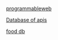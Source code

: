 [programmableweb](https://programmableweb.com/api)

[Database of apis](https://www.programmableweb.com/category/all/apis?keyword=movie&page=1)

[food db](https://www.fatsecret.com/calories-nutrition/)
